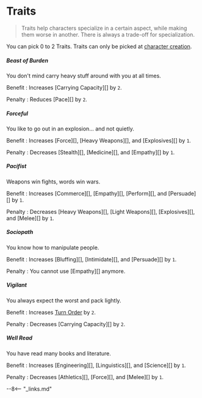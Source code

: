 # Traits

> Traits help characters specialize in a certain aspect, while making them worse
in another. There is always a trade-off for specialization.

You can pick 0 to 2 Traits. Traits can only be picked at [character
creation](/character/character-creation).

<div class="qs-list-test full-width" markdown="1">

##### Beast of Burden

You don't mind carry heavy stuff around with you at all times.

Benefit
:   Increases [Carrying Capacity][] by `2`.

Penalty
:   Reduces [Pace][] by `2`.

##### Forceful

You like to go out in an explosion... and not quietly.

Benefit
:   Increases [Force][], [Heavy Weapons][], and [Explosives][] by `1`.

Penalty
:   Decreases [Stealth][], [Medicine][], and [Empathy][] by `1`.

##### Pacifist

Weapons win fights, words win wars.

Benefit
:   Increases [Commerce][], [Empathy][], [Perform][], and [Persuade][] by `1`.

Penalty
:   Decreases [Heavy Weapons][], [Light Weapons][], [Explosives][], and
[Melee][] by `1`.

##### Sociopath

You know how to manipulate people.

Benefit
:   Increases [Bluffing][], [Intimidate][], and [Persuade][] by `1`.

Penalty
:   You cannot use [Empathy][] anymore.

##### Vigilant

You always expect the worst and pack lightly.

Benefit
:   Increases [Turn Order](/crisis#turn-order) by `2`.

Penalty
:   Decreases [Carrying Capacity][] by `2`.

##### Well Read

You have read many books and literature.

Benefit
:   Increases [Engineering][], [Linguistics][], and [Science][] by `1`.

Penalty
:   Decreases [Athletics][], [Force][], and [Melee][] by `1`.

</div>

--8<-- "_links.md"
